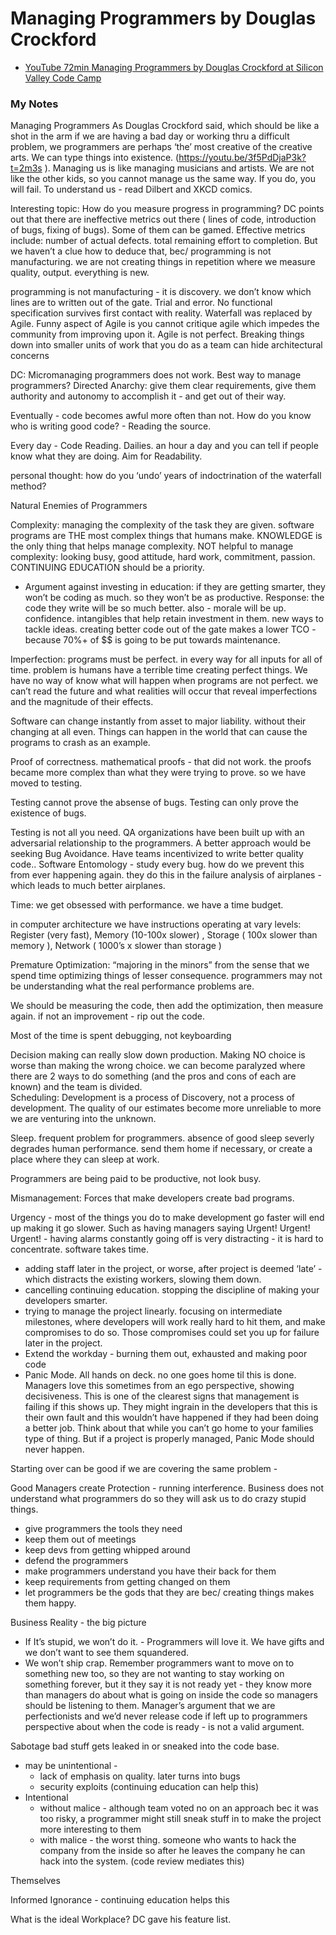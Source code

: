 # Managing Programmers by Douglas Crockford

- [YouTube 72min Managing Programmers by Douglas Crockford at Silicon Valley Code Camp](https://www.youtube.com/watch?v=NPlMcUxFOlY)

### My Notes

Managing Programmers
As Douglas Crockford said, which should be like a shot in the arm if we are having a bad day or working thru a difficult problem, we programmers are perhaps ‘the’ most creative of the creative arts. We can type things into existence. (https://youtu.be/3f5PdDjaP3k?t=2m3s ). Managing us is like managing musicians and artists. We are not like the other kids, so you cannot manage us the same way. If you do, you will fail. To understand us - read Dilbert and XKCD comics.

Interesting topic: How do you measure progress in programming? DC points out that there are ineffective metrics out there ( lines of code, introduction of bugs, fixing of bugs). Some of them can be gamed. Effective metrics include: number of actual defects. total remaining effort to completion. But we haven’t a clue how to deduce that, bec/ programming is not manufacturing. we are not creating things in repetition where we measure quality, output. everything is new.

programming is not manufacturing - it is discovery. we don’t know which lines are to written out of the gate. Trial and error. No functional specification survives first contact with reality. Waterfall was replaced by Agile. Funny aspect of Agile is you cannot critique agile which impedes the community from improving upon it. Agile is not perfect. Breaking things down into smaller units of work that you do as a team can hide architectural concerns

DC: Micromanaging programmers does not work. Best way to manage programmers? Directed Anarchy: give them clear requirements, give them authority and autonomy to accomplish it - and get out of their way.

Eventually - code becomes awful more often than not. How do you know who is writing good code? - Reading the source.

Every day - Code Reading. Dailies. an hour a day and you can tell if people know what they are doing. Aim for Readability.

personal thought: how do you ‘undo’ years of indoctrination of the waterfall method?

Natural Enemies of Programmers

Complexity: managing the complexity of the task they are given. software programs are THE most complex things that humans make. KNOWLEDGE is the only thing that helps manage complexity. NOT helpful to manage complexity: looking busy, good attitude, hard work, commitment, passion. CONTINUING EDUCATION should be a priority.

- Argument against investing in education: if they are getting smarter, they won’t be coding as much. so they won’t be as productive. Response: the code they write will be so much better. also - morale will be up. confidence. intangibles that help retain investment in them. new ways to tackle ideas. creating better code out of the gate makes a lower TCO - because 70%+ of $$ is going to be put towards maintenance.

Imperfection: programs must be perfect. in every way for all inputs for all of time. problem is humans have a terrible time creating perfect things. We have no way of know what will happen when programs are not perfect. we can’t read the future and what realities will occur that reveal imperfections and the magnitude of their effects.

Software can change instantly from asset to major liability. without their changing at all even. Things can happen in the world that can cause the programs to crash as an example.

Proof of correctness. mathematical proofs - that did not work. the proofs became more complex than what they were trying to prove. so we have moved to testing.

Testing cannot prove the absense of bugs. Testing can only prove the existence of bugs.

Testing is not all you need. QA organizations have been built up with an adversarial relationship to the programmers. A better approach would be seeking Bug Avoidance. Have teams incentivized to write better quality code.. Software Entomology - study every bug. how do we prevent this from ever happening again. they do this in the failure analysis of airplanes - which leads to much better airplanes.

Time: we get obsessed with performance. we have a time budget.

in computer architecture we have instructions operating at vary levels: Register (very fast), Memory (10-100x slower) , Storage ( 100x slower than memory ), Network ( 1000’s x slower than storage )

Premature Optimization: “majoring in the minors” from the sense that we spend time optimizing things of lesser consequence. programmers may not be understanding what the real performance problems are.

We should be measuring the code, then add the optimization, then measure again. if not an improvement - rip out the code.

Most of the time is spent debugging, not keyboarding

Decision making can really slow down production. Making NO choice is worse than making the wrong choice. we can become paralyzed where there are 2 ways to do something (and the pros and cons of each are known) and the team is divided.  
Scheduling: Development is a process of Discovery, not a process of development. The quality of our estimates become more unreliable to more we are venturing into the unknown.

Sleep. frequent problem for programmers. absence of good sleep severly degrades human performance. send them home if necessary, or create a place where they can sleep at work.

Programmers are being paid to be productive, not look busy.

Mismanagement: Forces that make developers create bad programs.

Urgency - most of the things you do to make development go faster will end up making it go slower. Such as
having managers saying Urgent! Urgent! Urgent! - having alarms constantly going off is very distracting - it is hard to concentrate. software takes time.

- adding staff later in the project, or worse, after project is deemed ‘late’ - which distracts the existing workers, slowing them down.
- cancelling continuing education. stopping the discipline of making your developers smarter.
- trying to manage the project linearly. focusing on intermediate milestones, where developers will work really hard to hit them, and make compromises to do so. Those compromises could set you up for failure later in the project.
- Extend the workday - burning them out, exhausted and making poor code
- Panic Mode. All hands on deck. no one goes home til this is done. Managers love this sometimes from an ego perspective, showing decisiveness. This is one of the clearest signs that management is failing if this shows up. They might ingrain in the developers that this is their own fault and this wouldn’t have happened if they had been doing a better job. Think about that while you can’t go home to your families type of thing. But if a project is properly managed, Panic Mode should never happen.

Starting over can be good if we are covering the same problem -

Good Managers create Protection - running interference. Business does not understand what programmers do so they will ask us to do crazy stupid things.

- give programmers the tools they need
- keep them out of meetings
- keep devs from getting whipped around
- defend the programmers
- make programmers understand you have their back for them
- keep requirements from getting changed on them
- let programmers be the gods that they are bec/ creating things makes them happy.

Business Reality - the big picture

- If It’s stupid, we won’t do it. - Programmers will love it. We have gifts and we don’t want to see them squandered.
- We won’t ship crap. Remember programmers want to move on to something new too, so they are not wanting to stay working on something forever, but it they say it is not ready yet - they know more than managers do about what is going on inside the code so managers should be listening to them. Manager’s argument that we are perfectionists and we’d never release code if left up to programmers perspective about when the code is ready - is not a valid argument.

Sabotage bad stuff gets leaked in or sneaked into the code base.

- may be unintentional -
  - lack of emphasis on quality. later turns into bugs
  - security exploits (continuing education can help this)
- Intentional
  - without malice - although team voted no on an approach bec it was too risky, a programmer might still sneak stuff in to make the project more interesting to them
  - with malice - the worst thing. someone who wants to hack the company from the inside so after he leaves the company he can hack into the system. (code review mediates this)

Themselves

Informed Ignorance - continuing education helps this

What is the ideal Workplace? DC gave his feature list.
